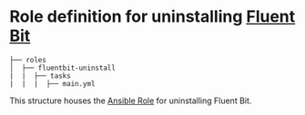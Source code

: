 # Role definition for uninstalling [Fluent Bit](https://fluentbit.io/)

```
├── roles
│  ├── fluentbit-uninstall
|  |  ├── tasks 
|  |  |  ├── main.yml  
```

This structure houses the [Ansible Role](https://docs.ansible.com/ansible/latest/playbook_guide/playbooks_reuse_roles.html#roles) for uninstalling Fluent Bit.